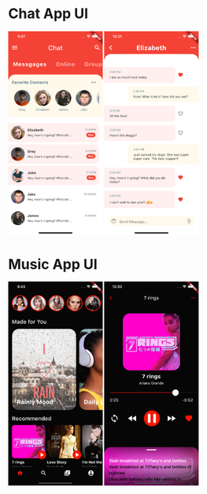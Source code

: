 # Chat App UI

<div>
<img src="chat_app/screenShots/home.png" width="38%" />
<img src="chat_app/screenShots/chat.png" width="38%" />
</div>

# Music App UI

<div>
<img src="music_app/screenshots/home_screen.png" width="38%" />
<img src="music_app/screenshots/Player_screen.png" width="38%" />
</div>